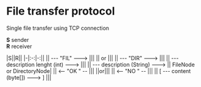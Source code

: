 ﻿# File transfer protocol

Single file transfer using TCP connection

**S** sender  
**R** receiver

|S||R||
|-|:-:|-:||
|| --- "FIL" ---> |||
|| or |||
|| --- "DIR" ---> |||
|| --- description lenght (int) ---> |||
|| --- description (String) ---> || FileNode or DirectoryNode|
|| <-- "OK " -- |||
||or|||
|| <-- "NO " -- |||
|| [ --- content (byte[]) ---> ] |||